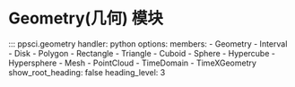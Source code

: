 # Geometry(几何) 模块

::: ppsci.geometry
    handler: python
    options:
      members:
        - Geometry
        - Interval
        - Disk
        - Polygon
        - Rectangle
        - Triangle
        - Cuboid
        - Sphere
        - Hypercube
        - Hypersphere
        - Mesh
        - PointCloud
        - TimeDomain
        - TimeXGeometry
      show_root_heading: false
      heading_level: 3
